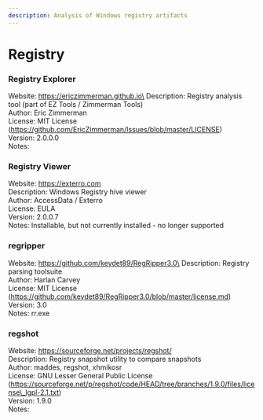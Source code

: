 ```yaml
---
description: Analysis of Windows registry artifacts
---
```


# Registry

### Registry Explorer

Website: https://ericzimmerman.github.io\
Description: Registry analysis tool (part of EZ Tools / Zimmerman Tools)\
Author: Eric Zimmerman\
License: MIT License (https://github.com/EricZimmerman/Issues/blob/master/LICENSE)\
Version: 2.0.0.0\
Notes:

### Registry Viewer

Website: https://exterro.com  \
Description: Windows Registry hive viewer  \
Author: AccessData / Exterro  \
License: EULA  \
Version: 2.0.0.7  \
Notes: Installable, but not currently installed - no longer supported

### regripper

Website: https://github.com/keydet89/RegRipper3.0\
Description: Registry parsing toolsuite\
Author: Harlan Carvey\
License: MIT License (https://github.com/keydet89/RegRipper3.0/blob/master/license.md)\
Version: 3.0\
Notes: rr.exe

### regshot

Website: https://sourceforge.net/projects/regshot/  \
Description: Registry snapshot utility to compare snapshots  \
Author: maddes, regshot, xhmikosr  \
License: GNU Lesser General Public License (https://sourceforge.net/p/regshot/code/HEAD/tree/branches/1.9.0/files/license\_lgpl-2.1.txt)  \
Version: 1.9.0\
Notes:
